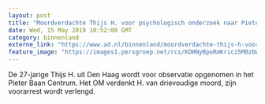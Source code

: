 ```yaml
---
layout: post
title: "Moordverdachte Thijs H. voor psychologisch onderzoek naar Pieter Baan Centrum"
date: Wed, 15 May 2019 10:52:00 GMT
category: binnenland
externe_link: "https://www.ad.nl/binnenland/moordverdachte-thijs-h-voor-psychologisch-onderzoek-naar-pieter-baan-centrum~a72cea66/"
feature_image: "https://images1.persgroep.net/rcs/KOHNyBpoRmKrici5M0zbWrWui5k/diocontent/147932873/_fitwidth/400/?appId=21791a8992982cd8da851550a453bd7f&quality=0.7"
---
```


De 27-jarige Thijs H. uit Den Haag wordt voor observatie opgenomen in het Pieter Baan Centrum. Het OM verdenkt H. van drievoudige moord, zijn voorarrest wordt verlengd.
